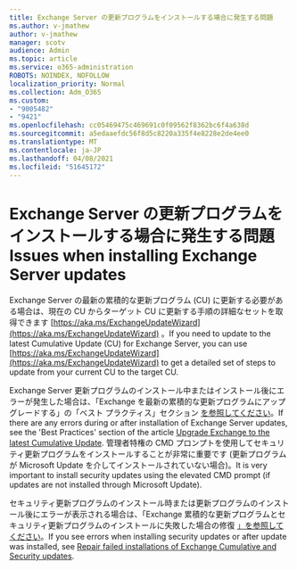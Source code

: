```yaml
---
title: Exchange Server の更新プログラムをインストールする場合に発生する問題
ms.author: v-jmathew
author: v-jmathew
manager: scotv
audience: Admin
ms.topic: article
ms.service: o365-administration
ROBOTS: NOINDEX, NOFOLLOW
localization_priority: Normal
ms.collection: Adm_O365
ms.custom:
- "9005482"
- "9421"
ms.openlocfilehash: cc05469475c469691c0f09562f8362bc6f4a638d
ms.sourcegitcommit: a5edaaefdc56f8d5c8220a335f4e8228e2de4ee0
ms.translationtype: MT
ms.contentlocale: ja-JP
ms.lasthandoff: 04/08/2021
ms.locfileid: "51645172"
---
```

# <a name="issues-when-installing-exchange-server-updates"></a><span data-ttu-id="d6099-102">Exchange Server の更新プログラムをインストールする場合に発生する問題</span><span class="sxs-lookup"><span data-stu-id="d6099-102">Issues when installing Exchange Server updates</span></span>

<span data-ttu-id="d6099-103">Exchange Server の最新の累積的な更新プログラム (CU) に更新する必要がある場合は、現在の CU からターゲット CU に更新する手順の詳細なセットを取得できます [https://aka.ms/ExchangeUpdateWizard](https://aka.ms/ExchangeUpdateWizard) 。</span><span class="sxs-lookup"><span data-stu-id="d6099-103">If you need to update to the latest Cumulative Update (CU) for Exchange Server, you can use [https://aka.ms/ExchangeUpdateWizard](https://aka.ms/ExchangeUpdateWizard) to get a detailed set of steps to update from your current CU to the target CU.</span></span>

<span data-ttu-id="d6099-104">Exchange Server 更新プログラムのインストール中またはインストール後にエラーが発生した場合は、「Exchange を最新の累積的な更新プログラムにアップグレードする」の「ベスト プラクティス」セクション [を参照してください](https://docs.microsoft.com/Exchange/plan-and-deploy/install-cumulative-updates)。</span><span class="sxs-lookup"><span data-stu-id="d6099-104">If there are any errors during or after installation of Exchange Server updates, see the 'Best Practices' section of the article [Upgrade Exchange to the latest Cumulative Update](https://docs.microsoft.com/Exchange/plan-and-deploy/install-cumulative-updates).</span></span> <span data-ttu-id="d6099-105">管理者特権の CMD プロンプトを使用してセキュリティ更新プログラムをインストールすることが非常に重要です (更新プログラムが Microsoft Update を介してインストールされていない場合)。</span><span class="sxs-lookup"><span data-stu-id="d6099-105">It is very important to install security updates using the elevated CMD prompt (if updates are not installed through Microsoft Update).</span></span>

<span data-ttu-id="d6099-106">セキュリティ更新プログラムのインストール時または更新プログラムのインストール後にエラーが表示される場合は、「Exchange 累積的な更新プログラムとセキュリティ更新プログラムのインストールに失敗した場合の修復 [」を参照してください](https://aka.ms/exupdatefaq)。</span><span class="sxs-lookup"><span data-stu-id="d6099-106">If you see errors when installing security updates or after update was installed, see [Repair failed installations of Exchange Cumulative and Security updates](https://aka.ms/exupdatefaq).</span></span>
